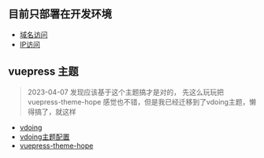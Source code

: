 ## 目前只部署在开发环境

* [域名访问](http://console.dev.com/h5/web-specification-doc/codeGuide/workflow.html)
* [IP访问](http://192.168.4.31:8080/h5/web-specification-doc/)

##  vuepress 主题

> 2023-04-07 发现应该基于这个主题搞才是对的， 先这么玩玩把
> vuepress-theme-hope 感觉也不错，但是我已经迁移到了vdoing主题，懒得搞了，就这样

* [vdoing](https://github.com/xugaoyi/vuepress-theme-vdoing)
* [vdoing主题配置](https://doc.xugaoyi.com/pages/52d5c3/#markdown)
* [vuepress-theme-hope](https://vuepress-theme-hope.gitee.io/v2/zh/guide/get-started/intro.html#%E4%B8%BB%E9%A2%98%E5%88%9D%E8%A1%B7)